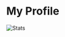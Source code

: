 # My Profile

![Stats](https://github-readme-stats.vercel.app/api?username=Jacekun&show_icons=true)
